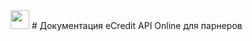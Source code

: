   <style type="text/css">
    img {
      height: 30px;
    }
  </style>
<img src="https://github.com/templton/ecredit_api_online/raw/master/ecredit.png" />
# Документация eCredit API Online для парнеров

<div style="display: none">![logo](https://github.com/templton/ecredit_api_online/raw/master/ecredit.png)</div>
